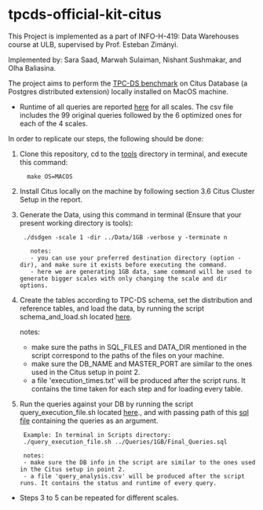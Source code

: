 # tpcds-official-kit-citus

This Project is implemented as a part of INFO-H-419: Data Warehouses course at ULB, supervised by  Prof. Esteban Zimányi. 

Implemented by: Sara Saad, Marwah Sulaiman, Nishant Sushmakar, and Olha Baliasina.

The project aims to perform the [TPC-DS benchmark](https://www.tpc.org/tpcds/default5.asp) on Citus Database (a Postgres distributed extension) locally installed on MacOS machine. 

- Runtime of all queries are reported [here](tpcdskit-official-mac/Results/Queries_runtime.csv) for all scales. The csv file includes the 99 original queries followed by the 6 optimized ones for each of the 4 scales. 

In order to replicate our steps, the following should be done:


1. Clone this repository, cd to the [tools](tpcdskit-official-mac/tools) directory in terminal, and execute this command:

	 	 make OS=MACOS

2. Install Citus locally on the machine by following section 3.6 Citus Cluster Setup in the report. 

3. Generate the Data, using this command in terminal (Ensure that your present working directory is tools):
  
  		./dsdgen -scale 1 -dir ../Data/1GB -verbose y -terminate n
  
		  notes: 
		  - you can use your preferred destination directory (option -dir), and make sure it exists before executing the command.
		  - here we are generating 1GB data, same command will be used to generate bigger scales with only changing the scale and dir options.

4. Create the tables according to TPC-DS schema, set the distribution and reference tables, and load the data, by running the script schema_and_load.sh located [here](tpcdskit-official-mac/Scripts).

	notes:
	- make sure the paths in SQL_FILES and DATA_DIR mentioned in the script correspond to the paths of the files on your machine.
	- make sure the DB_NAME and MASTER_PORT are similar to the ones used in the Citus setup in point 2.
	- a file 'execution_times.txt' will be produced after the script runs. It contains the time taken for each step and for loading every table.

5. Run the queries against your DB by running the script query_execution_file.sh located [here](tpcdskit-official-mac/Scripts)., and with passing path of this [sql file](tpcdskit-official-mac/Queries/1GB/Final_Queries.sql) containing the queries as an argument.

		Example: In terminal in Scripts directory:
		./query_execution_file.sh ../Queries/1GB/Final_Queries.sql
		
		notes:
		- make sure the DB info in the script are similar to the ones used in the Citus setup in point 2.
		- a file 'query_analysis.csv' will be produced after the script runs. It contains the status and runtime of every query.



- Steps 3 to 5 can be repeated for different scales.




   


   


